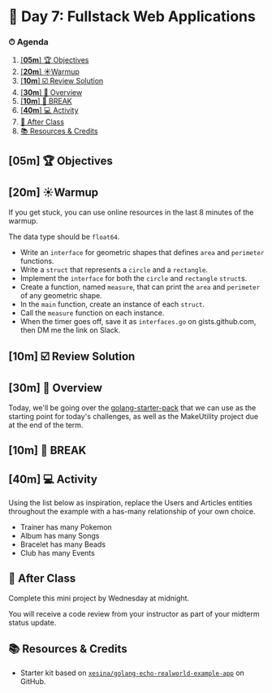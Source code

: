 # 📜 Day 7: Fullstack Web Applications

### ⏱ Agenda

1. [[**05m**] 🏆 Objectives](#05m-%f0%9f%8f%86-objectives)
2. [[**20m**] ☀️Warmup](#20m-%e2%98%80%ef%b8%8fwarmup)
3. [[**10m**] ☑️ Review Solution](#10m-%e2%98%91%ef%b8%8f-review-solution)
4. [[**30m**] 📖 Overview](#30m-%f0%9f%93%96-overview)
5. [[**10m**] 🌴 BREAK](#10m-%f0%9f%8c%b4-break)
6. [[**40m**] 💻 Activity](#40m-%f0%9f%92%bb-activity)
7. [🌃 After Class](#%f0%9f%8c%83-after-class)
8. [📚 Resources & Credits](#%f0%9f%93%9a-resources--credits)

## [**05m**] 🏆 Objectives

<!--
|   Level   | Verbs |
| --------- | ----- |
| 6: Create | design, formulate, build, invent, create, compose, generate, derive, modify, develop |
| 5: Evaluate | choose, support, relate, determine, defend, compare, contrast, justify, support, convince, select |
| 4: Analyze | classify, break down, categorize, analyze, diagram, illustrate, criticize, simplify, associate |
| 3: Apply | calculate, predict, apply, solve, illustrate, use, demonstrate, determine, model, perform, present |
| 2: Understand | describe, explain, paraphrase, restate, summarize, contrast, interpret, discuss |
| 1: Remember | list, recite, outline, define, name, match, quote, recall, identify, label, recognize |
-->

## [**20m**] ☀️Warmup

If you get stuck, you can use online resources in the last 8 minutes of the warmup.

The data type should be `float64`.

- Write an `interface` for geometric shapes that defines `area` and `perimeter` functions.
- Write a `struct` that represents a `circle` and a `rectangle`.
- Implement the `interface` for both the `circle` and `rectangle` `struct`s.
- Create a function, named `measure`, that can print the `area` and `perimeter` of any geometric shape.
- In the `main` function, create an instance of each `struct`.
- Call the `measure` function on each instance.
- When the timer goes off, save it as `interfaces.go` on gists.github.com, then DM me the link on Slack.

## [**10m**] ☑️ Review Solution

## [**30m**] 📖 Overview

Today, we'll be going over the [golang-starter-pack](https://github.com/Tech-at-DU/golang-starter-pack) that we can use as the starting point for today's challenges, as well as the MakeUtility project due at the end of the term.

## [**10m**] 🌴 BREAK

## [**40m**] 💻 Activity

Using the list below as inspiration, replace the Users and Articles entities throughout the example with a has-many relationship of your own choice.

- Trainer has many Pokemon
- Album has many Songs
- Bracelet has many Beads
- Club has many Events

## 🌃 After Class

Complete this mini project by Wednesday at midnight.

You will receive a code review from your instructor as part of your midterm status update.

## 📚 Resources & Credits

- Starter kit based on [`xesina/golang-echo-realworld-example-app`](https://github.com/xesina/golang-echo-realworld-example-app) on GitHub.
